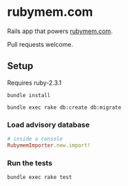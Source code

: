 # rubymem.com

Rails app that powers [rubymem.com](https://rubymem.com).

Pull requests welcome.

## Setup

Requires ruby-2.3.1

`bundle install`

`bundle exec rake db:create db:migrate`

### Load advisory database
```ruby
# inside a console
RubymemImporter.new.import!
```

### Run the tests
`bundle exec rake test`
